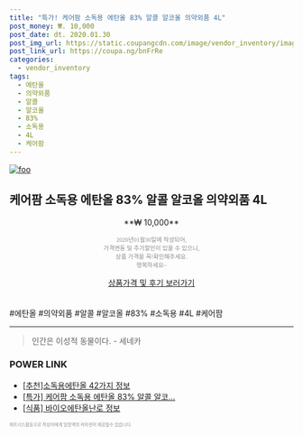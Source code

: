 ```yaml
--- 
title: "특가! 케어팜 소독용 에탄올 83% 알콜 알코올 의약외품 4L" 
post_money: ₩. 10,000 
post_date: dt. 2020.01.30 
post_img_url: https://static.coupangcdn.com/image/vendor_inventory/images/2018/03/02/17/4/ce79534a-0873-44b0-9b7b-0a0b2370676a.jpg 
post_link_url: https://coupa.ng/bnFrRe 
categories: 
  - vendor_inventory 
tags: 
  - 에탄올 
  - 의약외품 
  - 알콜 
  - 알코올 
  - 83% 
  - 소독용 
  - 4L 
  - 케어팜 
--- 
```

[![foo](https://static.coupangcdn.com/image/vendor_inventory/images/2018/03/02/17/4/ce79534a-0873-44b0-9b7b-0a0b2370676a.jpg)](https://coupa.ng/bnFrRe) 

## 케어팜 소독용 에탄올 83% 알콜 알코올 의약외품 4L 
<p style="text-align: center;">**₩ 10,000**</p> 
<p style="text-align: center;"><span style="color: #898c8f; font-family: Georgia,Times,serif; font-size: 0.75em;">2020년01월30일에 작성되어, <br>가격변동 및 추가할인이 있을 수 있으니,<br> 상품 가격을 꼭!확인해주세요.<br>행복하세요~</span> 
</p>	 
<div markdown="0" style="text-align: center;"><a href="https://coupa.ng/bnFrRe" class="btn btn--success">상품가격 및 후기 보러가기</a></div> 
<br><br> 
  #에탄올 #의약외품 #알콜 #알코올 #83% #소독용 #4L #케어팜 
<hr> 

> 인간은 이성적 동물이다. - 세네카 


### POWER LINK

* <a href="https://blog.naver.com/fasyy4321/221789541878" target="_blank">[추천]소독용에탄올 42가지 정보</a>
* <a href="https://blog.naver.com/an0733/221790752426" target="_blank">[특가] 케어팜 소독용 에탄올 83% 알콜 알코...</a>
* <a href="https://blog.naver.com/sakai111/221769228825" target="_blank"> [식품] 바이오에탄올난로 정보 </a>

<span style="color: #898c8f; font-family: Georgia,Times,serif; font-size: 0.55em;">파트너스활동으로 작성자에게 일정액의 커미션이 제공될수 있습니다.</span> 
